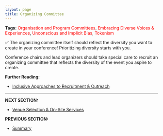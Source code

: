 ```yaml
---
layout: page
title: Organizing Committee
---
```


**Tags:** <span style="color:red"> Organisation and Program Committees</span>, <span style="color:red"> Embracing Diverse Voices & Experiences</span>, <span style="color:red"> Unconscious and Implicit Bias</span>, <span style="color:red"> Tokenism</span>

✅ The organizing committee itself should reflect the diversity you want to create in your conference! 
Prioritizing diversity starts with you.

Conference chairs and lead organizers should take special care to recruit an organizing committee that reflects the diversity of the event you aspire to create.

**Further Reading:**

- [Inclusive Approaches to Recruitment & Outreach](https://www.numfocus.org/blog/inclusive-approaches-to-recruitment-outreach-notes-from-the-disc-unconference/)

---
**NEXT SECTION:**
- [Venue Selection & On-Site Services](04_venue_selection.md)

**PREVIOUS SECTION:**
- [Summary](02_minimal_measures.md)
